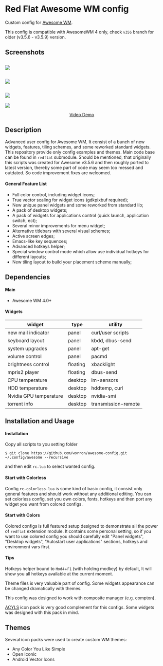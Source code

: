 # Red Flat Awesome WM config
Custom config for [Awesome WM](http://awesome.naquadah.org).

This config is compatible with AwesomeWM 4 only, check `v356` branch for older (v3.5.6 - v3.5.9) version.

## Screenshots
![](https://github.com/worron/awesome-config/wiki/images/v400/red.png)
---
![](https://github.com/worron/awesome-config/wiki/images/v400/blue.png)
---
![](https://github.com/worron/awesome-config/wiki/images/v400/orange.png)
---
![](https://github.com/worron/awesome-config/wiki/images/v400/green.png)
<p align="center"><a href="https://youtu.be/OoSts990-lY">Video Demo</a></p>

## Description
Advanced user config for Awesome WM, It consist of a bunch of new widgets, features, tiling schemes, and some reworked standard widgets. This repository provide only config examples and themes. Main code base can be found in `redflat` submodule. Should be mentioned, that originally this scripts was created for Awesome v3.5.6 and then roughly ported to latest version, thereby some part of code may seem too messed and outdated.  So code improvement fixes are welcomed.

#### General Feature List
* Full color control, including widget icons;
* True vector scaling for widget icons (gdkpixbuf required);
* New unique panel widgets and some reworked from standard lib;
* A pack of desktop widgets;
* A pack of widgets for applications control (quick launch, application switch, ect);
* Several minor improvements for menu widget;
* Alternative titlebars with several visual schemes;
* Active screen edges;
* Emacs-like key sequences;
* Advanced hotkeys helper;
* Special window control mode which allow use individual hotkeys for different layouts;
* New tiling layout to build your placement scheme manually;

## Dependencies
#### Main
* Awesome WM 4.0+

#### Widgets
| widget                 | type          | utility                                     |
| -------------        | -------------| -------------                               |
| new mail indicator     | panel         | curl/user scripts                           |
| keyboard layout        | panel         | kbdd, dbus-send                             |
| system upgrades        | panel         | apt-get                                     |
| volume control         | panel         | pacmd                                       |
| brightness control     | floating      | xbacklight                                  |
| mpris2 player          | floating      | dbus-send                                   |
| CPU temperature        | desktop       | lm-sensors                                  |
| HDD temperature        | desktop       | hddtemp, curl                               |
| Nvidia GPU temperature | desktop       | nvidia-smi                                  |
| torrent info           | desktop       | transmission-remote                         |

## Installation and Usage

#### Installation
Copy all scripts to you setting folder
```shell
$ git clone https://github.com/worron/awesome-config.git ~/.config/awesome --recursive
```
and then edit `rc.lua` to select wanted config.

#### Start with Colorless
Config `rc-colorless.lua` is some kind of basic config, it consist only general features and should work without any additional editing.  You can set colorless config, set you own colors, fonts, hotkeys and then port any widget you want from colored configs.

#### Start with Colors
Colored configs is full featured setup designed to demonstrate all the power of `redflat` extension module. It contains some personal setting, so if you want to use colored config you should carefully edit "Panel widgets", "Desktop widgets", "Autostart user applications" sections, hotkeys and environment vars first.

#### Tips
Hotkeys helper bound to `Mod4`+`F1` (with holding modkey) by default, It will show you all hotkeys available at the current moment.

Theme files is very valuable part of config. Some widgets appearance can be changed dramatically with themes.

This config was designed to work with composite manager (e.g. compton).

[ACYLS](https://github.com/worron/ACYLS) icon pack is very good complement for this configs. Some widgets was designed with this pack in mind.

## Themes
Several icon packs were used to create custom WM themes:
* Any Color You Like Simple
* Open Iconic
* Android Vector Icons
